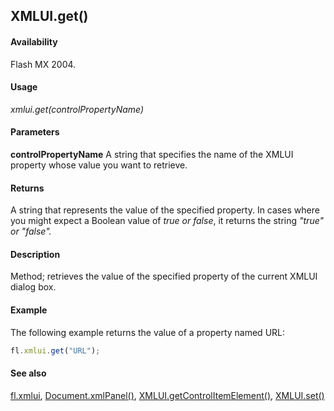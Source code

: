 ## XMLUI.get()

#### Availability

Flash MX 2004.

#### Usage

*xmlui.get(controlPropertyName)*

#### Parameters

**controlPropertyName** A string that specifies the name of the XMLUI property whose value you want to retrieve.

#### Returns

A string that represents the value of the specified property. In cases where you might expect a Boolean value of *true
or false*, it returns the string *"true" or "false".*

#### Description

Method; retrieves the value of the specified property of the current XMLUI dialog box.

#### Example

The following example returns the value of a property named URL:

```javascript
fl.xmlui.get("URL");
```

#### See also

[fl.xmlui](../flash_object_(fl)/fl81.md), [Document.xmlPanel()](../Document_object/Document6198.md), [XMLUI.getControlItemElement()](../XMLUI_object/XMLUI3.md), [XMLUI.set()](../XMLUI_object/XMLUI6.md)
